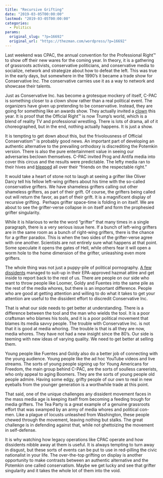 ```yaml
---
title: "Recursive Grifting"
date: "2019-03-05T00:00:00"
lastmod: "2019-03-05T00:00:00"
categories:
  - Politics
params:
  original_slug: "?p=16692"
  original_url: "https://thezman.com/wordpress/?p=16692"
---
```


Last weekend was CPAC, the annual convention for the Professional Right™
to show off their new wares for the coming year. In theory, it is a
gathering of grassroots activists, conservative politicians, and
conservative media to socialize, network and strategize about how to
defeat the left. This was true in the early days, but somewhere in the
1990’s it became a trade show for Conservative Inc. The conservative
carnies use it as a way to network and showcase their talents.

Just as Conservative Inc. has become a grotesque mockery of itself,
C-PAC is something closer to a clown show rather than a real political
event. The organizers have given up pretending to be conservative.
Instead, they are going for something like an awards show. They actually
invited a
[clown](https://twitter.com/RickyRebelRocks/status/1101501125700870149)
this year. It is proof that the Official Right™ is now Trump’s world,
which is a blend of reality TV and professional wrestling. There is lots
of drama, all of it choreographed, but in the end, nothing actually
happens. It is just a show.

It is tempting to get down about this, but the frivolousness of Official
Conservatism™ is probably good news. An important part of developing an
authentic alternative to the prevailing orthodoxy is discrediting the
Potemkin version. There is also the pure entertainment value in seeing
our adversaries beclown themselves. C-PAC invited Prog and Antifa media
into cover this circus and the results were predictable. The lefty media
ran to their hives and
[bleeped](https://www.mediaite.com/tv/oliver-darcy-cpac-has-become-an-event-for-shameless-grifters-to-recite-bumper-sticker-slogans/)
all over their “friends on the respectable right.”

It would take a heart of stone not to laugh at seeing a grifter like
Oliver Darcy tell his fellow left-wing grifters about his time with the
so-called conservative grifters. We have shameless grifters calling out
other shameless grifters, as part of their grift. Of course, the
grifters being called out will return the favor, as part of their grift.
It is a magnificent display of recursive grifting.  Perhaps grifter
space-time is folding in on itself. We are about to see the
grifter-verse collapse in on itself and form the prophesied grifter
singularity.

While it is hilarious to write the word “grifter” that many times in a
single paragraph, there is a very serious issue here. If a bunch of
left-wing grifters are in the same room as a bunch of right-wing
grifters, there is the chance for a grifter paradox. This is when the
two sides of the grifter-verse agree with one another. Scientists are
not entirely sure what happens at that point. Some speculate it opens
the gates of Hell, while others fear it will open a worm hole to the
home dimension of the grifter, unleashing even more grifters.

The whole thing was not just a puppy-pile of political pornography. [A
few
dissidents](https://vdare.com/articles/faith-goldy-make-maga-ours-again-americans-voted-for-trump-not-matt-and-mercedes-schlapp)
managed to suit-up in their EPA-approved hazmat attire and get inside to
report back to the rest of us. There are people on our side who want to
throw people like Loomer, Goldy and Fuentes into the same pile as the
rest of the media whores, but there is an important difference. People
who are good at getting attention and willing to do what it takes to get
your attention are useful to the dissident effort to discredit
Conservative Inc.

That is what our side needs to get better at understanding. There is a
difference between the tool and the man who wields the tool. It is a
poor craftsman who blames his tools, and it is a poor political movement
that blames its media savvy people. The trouble with Conservative Inc.
is not that it is good at media whoring. The trouble is that is all they
are now, media whores. They have not had a new insight since the 80’s.
Our side is teeming with new ideas of varying quality. We need to get
better at selling them.

Young people like Fuentes and Goldy also do a better job of connecting
with the young audience. Young people like the ad hoc YouTube videos and
live streams. The sorts of young people signing up for Young Americans
for Freedom, the main group behind C-PAC, are the sorts of soulless
careerists, who only appeal to aging Boomers. They are the sorts of
young people old people admire. Having some edgy, grifty people of our
own to real in new eyeballs from the younger generation is a worthwhile
trade at this point.

That said, one of the unique challenges any dissident movement faces in
the mass media age is keeping itself from becoming a feeding trough for
media grifters. The Tea Party is a great example of a genuine grassroots
effort that was swamped by an army of media whores and political
con-men. Like a plague of locusts unleashed from Washington, these
people chewed through the movement, leaving nothing but stalks. The
great challenge is in defending against that, while not ghettoizing the
movement in self-defense.

It is why watching how legacy operations like CPAC operate and how
dissidents nibble away at them is useful. It is always tempting to turn
away in disgust, but these sorts of events can be put to use in
red-pilling the civic nationalist in your life. The over-the-top
grifting on display is another opportunity to make contrasts between an
authentic alternative and the Potemkin one called conservatism. Maybe we
get lucky and see that grifter singularity and it takes the whole lot of
them into the void.
